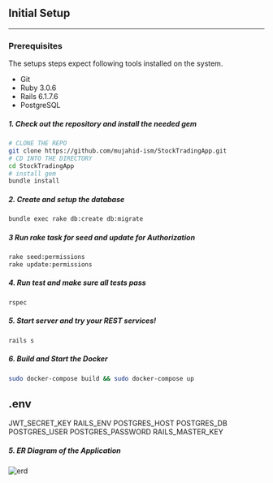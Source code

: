 ## Initial Setup

---
### Prerequisites

The setups steps expect following tools installed on the system.

- Git
- Ruby 3.0.6
- Rails 6.1.7.6
- PostgreSQL

##### 1. Check out the repository and install the needed gem

```bash
# CLONE THE REPO
git clone https://github.com/mujahid-ism/StockTradingApp.git
# CD INTO THE DIRECTORY
cd StockTradingApp
# install gem 
bundle install
```

##### 2. Create and setup the database

```bash
bundle exec rake db:create db:migrate
```

##### 3 Run rake task for seed and update for Authorization

```bash
rake seed:permissions
rake update:permissions
```

##### 4. Run test and make sure all tests pass

```bash
rspec
```

##### 5. Start server and try your REST services!

```bash
rails s
```

##### 6. Build and Start the Docker

```bash
sudo docker-compose build && sudo docker-compose up
```

## .env
JWT_SECRET_KEY
RAILS_ENV
POSTGRES_HOST
POSTGRES_DB
POSTGRES_USER
POSTGRES_PASSWORD
RAILS_MASTER_KEY

##### 5. ER Diagram of the Application

![erd](https://github.com/SELISEdigitalplatforms/l3-rails-ewbuchs-partnerportal/assets/108412058/b0e7ef29-a223-4f23-8ca2-1d86138c362e)
